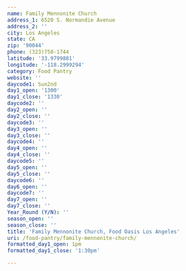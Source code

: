 ```yaml
---
name: Family Mennonite Church
address_1: 6520 S. Normandie Avenue
address_2: ''
city: Los Angeles
state: CA
zip: '90044'
phone: (323)750-1744
latitude: '33.9799881'
longitude: '-118.2999294'
category: Food Pantry
website: ''
daycode1: Sun2nd
day1_open: '1300'
day1_close: '1330'
daycode2: ''
day2_open: ''
day2_close: ''
daycode3: ''
day3_open: ''
day3_close: ''
daycode4: ''
day4_open: ''
day4_close: ''
daycode5: ''
day5_open: ''
day5_close: ''
daycode6: ''
day6_open: ''
daycode7: ''
day7_open: ''
day7_close: ''
Year_Round (Y/N): ''
season_open: ''
season_close: ''
title: 'Family Mennonite Church, Food Oasis Los Angeles'
uri: /food-pantry/family-mennonite-church/
formatted_day1_open: 1pm
formatted_day1_close: '1:30pm'

---
```

